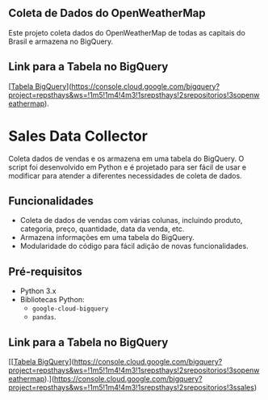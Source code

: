 ## Coleta de Dados do OpenWeatherMap

Este projeto coleta dados do OpenWeatherMap de todas as capitais do Brasil e armazena no BigQuery.

## Link para a Tabela no BigQuery
[[Tabela BigQuery](https://console.cloud.google.com/bigquery?project=seu_projeto_id&tabela=seu_dataset_id.seu_tabela_id)](https://console.cloud.google.com/bigquery?project=repsthays&ws=!1m5!1m4!4m3!1srepsthays!2srepositorios!3sopenweathermap).

# Sales Data Collector

Coleta dados de vendas e os armazena em uma tabela do BigQuery. 
O script foi desenvolvido em Python e é projetado para ser fácil de usar e modificar para atender a diferentes necessidades de coleta de dados.

## Funcionalidades

- Coleta de dados de vendas com várias colunas, incluindo produto, categoria, preço, quantidade, data da venda, etc.
- Armazena informações em uma tabela do BigQuery.
- Modularidade do código para fácil adição de novas funcionalidades.

## Pré-requisitos

- Python 3.x
- Bibliotecas Python:
  - `google-cloud-bigquery`
  - `pandas`.

## Link para a Tabela no BigQuery
[[[Tabela BigQuery](https://console.cloud.google.com/bigquery?project=seu_projeto_id&tabela=seu_dataset_id.seu_tabela_id)](https://console.cloud.google.com/bigquery?project=repsthays&ws=!1m5!1m4!4m3!1srepsthays!2srepositorios!3sopenweathermap).](https://console.cloud.google.com/bigquery?project=repsthays&ws=!1m5!1m4!4m3!1srepsthays!2srepositorios!3ssales)



